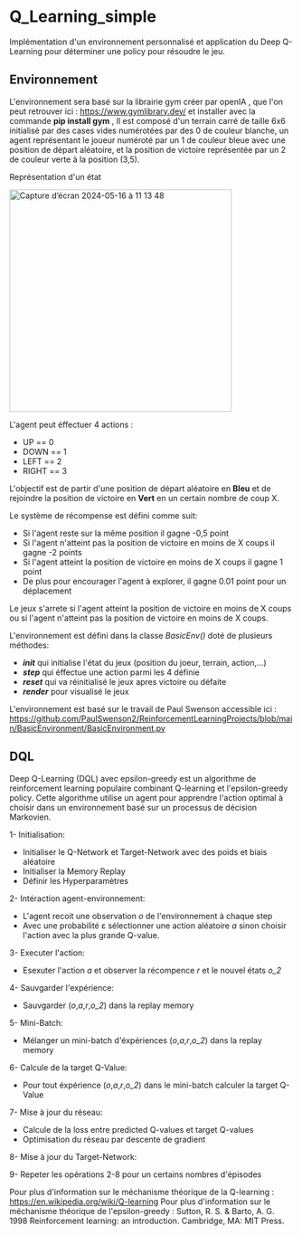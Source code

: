 # Q_Learning_simple

Implémentation d'un environnement personnalisé et application du Deep Q-Learning pour déterminer une policy pour résoudre le jeu.

## Environnement 

L'environnement sera basé sur la librairie gym créer par openIA , que l'on peut retrouver ici : https://www.gymlibrary.dev/ et installer avec la commande **pip install gym** ,
Il est composé d'un terrain carré de taille 6x6 initialisé par des cases vides numérotées par des 0 de couleur blanche, un agent représentant le joueur numéroté par un 1 de couleur bleue avec une position de départ aléatoire, et la position de victoire représentée par un 2 de couleur verte à la position (3,5).

Représentation d'un état 

<img width="393" alt="Capture d’écran 2024-05-16 à 11 13 48" src="https://github.com/JeromeUwU/Q_Learning_simple/assets/127997538/f22c813b-ec2e-41e1-8220-b0ad6931fe30">


L'agent peut éffectuer 4 actions :

- UP == 0
- DOWN == 1
- LEFT == 2
- RIGHT == 3

L'objectif est de partir d'une position de départ aléatoire en **Bleu** et de rejoindre la position de victoire en **Vert** en un certain nombre de coup X.

Le système de récompense est défini comme suit:
- Si l'agent reste sur la même position il gagne -0,5 point
- Si l'agent n'atteint pas la position de victoire en moins de X coups il gagne -2 points
- Si l'agent atteint la position de victoire en moins de X coups il gagne 1 point
- De plus pour encourager l'agent à explorer, il gagne 0.01 point pour un déplacement

Le jeux s'arrete si l'agent atteint la position de victoire en moins de X coups ou si l'agent n'atteint pas la position de victoire en moins de X coups.

L'environnement est défini dans la classe *BasicEnv()* doté de plusieurs méthodes:
- *__init__* qui initialise l'état du jeux (position du joeur, terrain, action,...)
- *__step__* qui éffectue une action parmi les 4 définie
- *__reset__* qui va réinitialisé le jeux apres victoire ou défaite
- *__render__* pour visualisé le jeux


L'environnement est basé sur le travail de Paul Swenson accessible ici : https://github.com/PaulSwenson2/ReinforcementLearningProjects/blob/main/BasicEnvironment/BasicEnvironment.py

## DQL

Deep Q-Learning (DQL) avec  epsilon-greedy est un algorithme de reinforcement learning populaire combinant Q-learning et l'epsilon-greedy policy.
Cette algorithme utilise un agent pour apprendre l'action optimal à choisir dans un environnement basé sur un processus de décision Markovien.

1- Initialisation:
  - Initialiser le Q-Network et Target-Network avec des poids et biais aléatoire
  - Initialiser la Memory Replay
  - Définir les Hyperparamètres
    
2- Intéraction agent-environnement:
  - L'agent recoit une observation *o* de l'environnement à chaque step
  - Avec une probabilité ε sélectionner une action aléatoire *a* sinon choisir l'action avec la plus grande Q-value.

3- Executer l'action:
  - Esexuter l'action *a* et observer la récompence *r* et le nouvel états *o_2*

4- Sauvgarder l'expérience:
  - Sauvgarder (*o*,*a*,*r*,*o_2*) dans la replay memory
    
5- Mini-Batch:
  - Mélanger un mini-batch d'éxpériences (*o*,*a*,*r*,*o_2*) dans la replay memory

6- Calcule de la target Q-Value:
  - Pour tout éxpérience (*o*,*a*,*r*,*o_2*) dans le mini-batch calculer la target Q-Value
    
7- Mise à jour du réseau:
  - Calcule de la loss entre predicted Q-values et target Q-values
  - Optimisation du réseau par descente de gradient

8- Mise à jour du Target-Network:

9- Repeter les opérations 2-8 pour un certains nombres d'épisodes

Pour plus d'information sur le méchanisme théorique de la Q-learning : https://en.wikipedia.org/wiki/Q-learning
Pour plus d'information sur le méchanisme théorique de l'epsilon-greedy : Sutton, R. S. & Barto, A. G. 1998 Reinforcement learning: an introduction. Cambridge, MA: MIT Press.











